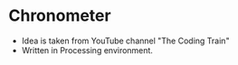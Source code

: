 # Chronometer

* Idea is taken from YouTube channel "The Coding Train"
* Written in Processing environment.
